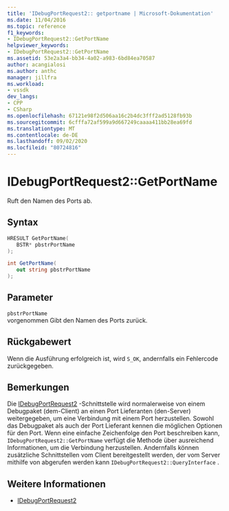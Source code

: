 ```yaml
---
title: 'IDebugPortRequest2:: getportname | Microsoft-Dokumentation'
ms.date: 11/04/2016
ms.topic: reference
f1_keywords:
- IDebugPortRequest2::GetPortName
helpviewer_keywords:
- IDebugPortRequest2::GetPortName
ms.assetid: 53e2a3a4-bb34-4a02-a983-6bd84ea70587
author: acangialosi
ms.author: anthc
manager: jillfra
ms.workload:
- vssdk
dev_langs:
- CPP
- CSharp
ms.openlocfilehash: 67121e98f2d506aa16c2b4dc3fff2ad5128fb93b
ms.sourcegitcommit: 6cfffa72af599a9d667249caaaa411bb28ea69fd
ms.translationtype: MT
ms.contentlocale: de-DE
ms.lasthandoff: 09/02/2020
ms.locfileid: "80724816"
---
```

# <a name="idebugportrequest2getportname"></a>IDebugPortRequest2::GetPortName
Ruft den Namen des Ports ab.

## <a name="syntax"></a>Syntax

```cpp
HRESULT GetPortName( 
   BSTR* pbstrPortName
);
```

```csharp
int GetPortName( 
   out string pbstrPortName
);
```

## <a name="parameters"></a>Parameter
`pbstrPortName`\
vorgenommen Gibt den Namen des Ports zurück.

## <a name="return-value"></a>Rückgabewert
 Wenn die Ausführung erfolgreich ist, wird `S_OK`, andernfalls ein Fehlercode zurückgegeben.

## <a name="remarks"></a>Bemerkungen
 Die [IDebugPortRequest2](../../../extensibility/debugger/reference/idebugportrequest2.md) -Schnittstelle wird normalerweise von einem Debugpaket (dem-Client) an einen Port Lieferanten (den-Server) weitergegeben, um eine Verbindung mit einem Port herzustellen. Sowohl das Debugpaket als auch der Port Lieferant kennen die möglichen Optionen für den Port. Wenn eine einfache Zeichenfolge den Port beschreiben kann, `IDebugPortRequest2::GetPortName` verfügt die Methode über ausreichend Informationen, um die Verbindung herzustellen. Andernfalls können zusätzliche Schnittstellen vom Client bereitgestellt werden, der vom Server mithilfe von abgerufen werden kann `IDebugPortRequest2::QueryInterface` .

## <a name="see-also"></a>Weitere Informationen
- [IDebugPortRequest2](../../../extensibility/debugger/reference/idebugportrequest2.md)
